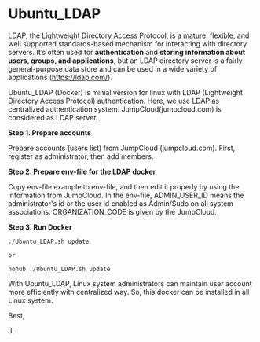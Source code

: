 # Ubuntu_LDAP 

LDAP, the Lightweight Directory Access Protocol, is a mature, flexible, and well supported standards-based mechanism for interacting with directory servers. It’s often used for **authentication** and **storing information about users, groups, and applications**, but an LDAP directory server is a fairly general-purpose data store and can be used in a wide variety of applications (https://ldap.com/).

Ubuntu_LDAP (Docker) is minial version for linux with LDAP (Lightweight Directory Access Protocol) authentication. Here, we use LDAP as centralized authentication system. JumpCloud(jumpcloud.com) is considered as LDAP server. 

**Step 1. Prepare accounts**

Prepare accounts (users list) from JumpCloud (jumpcloud.com). First, register as administrator, then add members.  

**Step 2. Prepare env-file for the LDAP docker**

Copy env-file.example to env-file, and then edit it properly by using the information from JumpCloud. In the env-file, ADMIN_USER_ID means the administrator's id or the user id enabled as Admin/Sudo on all system associations. ORGANIZATION_CODE is given by the JumpCloud. 

**Step 3. Run Docker**

```
./Ubuntu_LDAP.sh update 

or 

nohub ./Ubuntu_LDAP.sh update 
```

With Ubuntu_LDAP, Linux system administrators can maintain user account more efficiently with centralized way. So, this docker can be installed in all Linux system. 

Best, 

J. 
